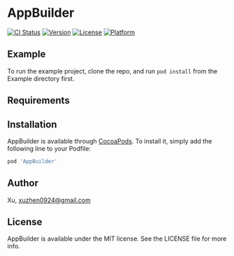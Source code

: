 # AppBuilder

[![CI Status](https://img.shields.io/travis/许朕/AppBuilder.svg?style=flat)](https://travis-ci.org/许朕/AppBuilder)
[![Version](https://img.shields.io/cocoapods/v/AppBuilder.svg?style=flat)](https://cocoapods.org/pods/AppBuilder)
[![License](https://img.shields.io/cocoapods/l/AppBuilder.svg?style=flat)](https://cocoapods.org/pods/AppBuilder)
[![Platform](https://img.shields.io/cocoapods/p/AppBuilder.svg?style=flat)](https://cocoapods.org/pods/AppBuilder)

## Example

To run the example project, clone the repo, and run `pod install` from the Example directory first.

## Requirements

## Installation

AppBuilder is available through [CocoaPods](https://cocoapods.org). To install
it, simply add the following line to your Podfile:

```ruby
pod 'AppBuilder'
```

## Author

Xu, xuzhen0924@gmail.com

## License

AppBuilder is available under the MIT license. See the LICENSE file for more info.
